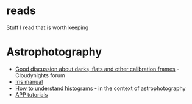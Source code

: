 # reads
Stuff I read that is worth keeping

# Astrophotography
- [Good discussion about darks, flats and other calibration frames](https://www.cloudynights.com/topic/487977-can-we-talk-seriously-about-flatdarkbias-frames/) - Cloudynights forum
- [Iris manual](http://www.astrosurf.com/buil/iris-software.html)
- [How to understand histograms](https://www.youtube.com/watch?v=9rAoJ-VG860) - in the context of astrophotography
- [APP tutorials](https://www.swagastro.com/astro-pixel-processor-tutorials.html)
